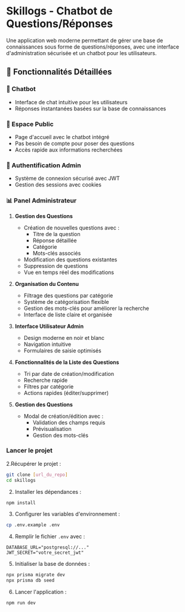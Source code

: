 # Skillogs - Chatbot de Questions/Réponses

Une application web moderne permettant de gérer une base de connaissances sous forme de questions/réponses, avec une interface d'administration sécurisée et un chatbot pour les utilisateurs.

## 🎯 Fonctionnalités Détaillées

### 🤖 Chatbot
- Interface de chat intuitive pour les utilisateurs
- Réponses instantanées basées sur la base de connaissances

### 👥 Espace Public
- Page d'accueil avec le chatbot intégré
- Pas besoin de compte pour poser des questions
- Accès rapide aux informations recherchées

### 🔐 Authentification Admin
- Système de connexion sécurisé avec JWT
- Gestion des sessions avec cookies

### 📊 Panel Administrateur
1. **Gestion des Questions**
   - Création de nouvelles questions avec :
     * Titre de la question
     * Réponse détaillée
     * Catégorie
     * Mots-clés associés
   - Modification des questions existantes
   - Suppression de questions
   - Vue en temps réel des modifications

2. **Organisation du Contenu**
   - Filtrage des questions par catégorie
   - Système de catégorisation flexible
   - Gestion des mots-clés pour améliorer la recherche
   - Interface de liste claire et organisée

3. **Interface Utilisateur Admin**
   - Design moderne en noir et blanc
   - Navigation intuitive
   - Formulaires de saisie optimisés

4. **Fonctionnalités de la Liste des Questions**
   - Tri par date de création/modification
   - Recherche rapide
   - Filtres par catégorie
   - Actions rapides (éditer/supprimer)

5. **Gestion des Questions**
   - Modal de création/édition avec :
     * Validation des champs requis
     * Prévisualisation
     * Gestion des mots-clés


### Lancer le projet


2.Récupérer le projet :
```bash
git clone [url_du_repo]
cd skillogs
```

2. Installer les dépendances :
```bash
npm install
```

3. Configurer les variables d'environnement :
```bash
cp .env.example .env
```

4. Remplir le fichier `.env` avec :
```
DATABASE_URL="postgresql://..."
JWT_SECRET="votre_secret_jwt"
```

5. Initialiser la base de données :
```bash
npx prisma migrate dev
npx prisma db seed
```

6. Lancer l'application :
```bash
npm run dev
```

